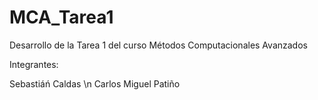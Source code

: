 # MCA_Tarea1
Desarrollo de la Tarea 1 del curso Métodos Computacionales Avanzados

Integrantes: 

Sebastiáń Caldas \n
Carlos Miguel Patiño
